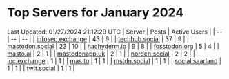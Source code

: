 # Top Servers for January 2024
Last Updated: 01/27/2024 21:12:29 UTC
| Server | Posts | Active Users |
| -- | -- | -- |
| [infosec.exchange](https://infosec.exchange/tags/PowerShell) | 43 | 9 |
| [techhub.social](https://techhub.social/tags/PowerShell) | 37 | 9 |
| [mastodon.social](https://mastodon.social/tags/PowerShell) | 23 | 10 |
| [hachyderm.io](https://hachyderm.io/tags/PowerShell) | 9 | 8 |
| [fosstodon.org](https://fosstodon.org/tags/PowerShell) | 5 | 4 |
| [masto.ai](https://masto.ai/tags/PowerShell) | 2 | 1 |
| [mastodonapp.uk](https://mastodonapp.uk/tags/PowerShell) | 2 | 1 |
| [norden.social](https://norden.social/tags/PowerShell) | 2 | 2 |
| [ioc.exchange](https://ioc.exchange/tags/PowerShell) | 1 | 1 |
| [mas.to](https://mas.to/tags/PowerShell) | 1 | 1 |
| [mstdn.social](https://mstdn.social/tags/PowerShell) | 1 | 1 |
| [social.saarland](https://social.saarland/tags/PowerShell) | 1 | 1 |
| [twit.social](https://twit.social/tags/PowerShell) | 1 | 1 |
